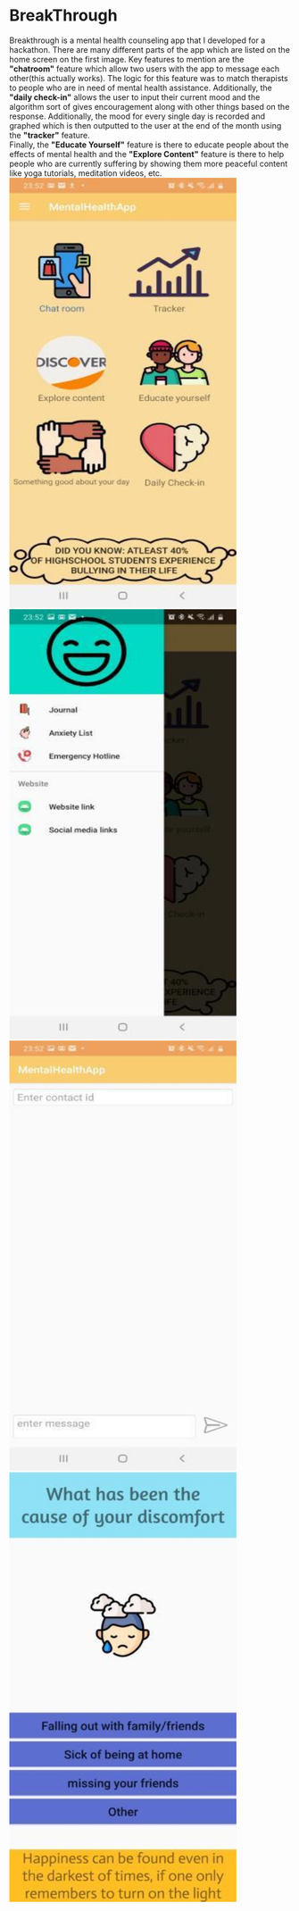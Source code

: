 # BreakThrough
Breakthrough is a mental health counseling app that I developed for a hackathon. There are many different parts of the app which are listed on the home screen on the first image. Key features to mention are the **"chatroom"** feature which allow two users with the app to message each other(this actually works). The logic for this feature was to match therapists to people who are in need of mental health assistance. Additionally, the **"daily check-in"** allows the user to input their current mood and the algorithm sort of gives encouragement along with other things based on the response. Additionally, the mood for every single day is recorded and graphed which is then outputted to the user at the end of the month using the **"tracker"** feature.<br>
Finally, the **"Educate Yourself"** feature is there to educate people about the effects of mental health and the **"Explore Content"** feature is there to help people who are currently suffering by showing them more peaceful content like yoga tutorials, meditation videos, etc.
<img src="https://github.com/taha5322/BreakThrough/blob/master/app/src/main/res/git-pics/homescreen.jpg" width="407.45" height="770" />                                 <img src="https://github.com/taha5322/BreakThrough/blob/master/app/src/main/res/git-pics/sideview.jpg" width="407.45" height="770" />
<img src="https://github.com/taha5322/BreakThrough/blob/master/app/src/main/res/git-pics/msg.jpg" width="407.45" height="770" />                        <img src="https://github.com/taha5322/BreakThrough/blob/master/app/src/main/res/git-pics/q2.jpg" width="407.45" height="770" /> 
